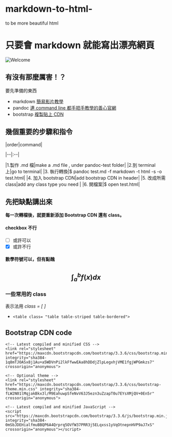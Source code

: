 # markdown-to-html-
to be more beautiful html
# 只要會 markdown 就能寫出漂亮網頁
![**Welcome** ](https://openclipart.org/image/200px/svg_to_png/233385/girlc.png)

## 有沒有那麼厲害！？
要先準備的東西

* markdown [簡易影片教學](https://www.youtube.com/playlist?list=PLDdZo0QJkJD8CxzUjAc_vTPQGP_ND_fj1)
* pandoc [連 command line 都手把手教學的善心官網](http://pandoc.org/)
* bootstrap [複製貼上 CDN](http://getbootstrap.com/getting-started/)

## 幾個重要的步驟和指令
|order|command|

|--|:--|

|1.製作 .md 檔|make a .md file , under pandoc-test folder|
|2.到 terminal 上|go to terminal|
|3. 執行轉換|$ pandoc test.md -f markdown -t html -s -o test.html|
|4. 加入 bootstrap CDN|add bootstrap CDN in header|
|5. 改成所需 class|add any class type you need |
|6. 開檔案|$ open test.html|

## 先把缺點講出來

**每一次轉檔後，就要重新添加 Bootstrap CDN 還有 class。**

#### checkbox 不行
- [ ] 或許可以
- [x] 或許不行

#### 數學符號可以，但有點醜

## $$ \int_a^b f(x) dx $$

### 一些常用的 class
表示法用 *class = [ ]*

* `<table class= "table table-striped table-bordered">`


## Bootstrap CDN code
```
<!-- Latest compiled and minified CSS -->
<link rel="stylesheet" href="https://maxcdn.bootstrapcdn.com/bootstrap/3.3.6/css/bootstrap.min.css" integrity="sha384-1q8mTJOASx8j1Au+a5WDVnPi2lkFfwwEAa8hDDdjZlpLegxhjVME1fgjWPGmkzs7" crossorigin="anonymous">

<!-- Optional theme -->
<link rel="stylesheet" href="https://maxcdn.bootstrapcdn.com/bootstrap/3.3.6/css/bootstrap-theme.min.css" integrity="sha384-fLW2N01lMqjakBkx3l/M9EahuwpSfeNvV63J5ezn3uZzapT0u7EYsXMjQV+0En5r" crossorigin="anonymous">

<!-- Latest compiled and minified JavaScript -->
<script src="https://maxcdn.bootstrapcdn.com/bootstrap/3.3.6/js/bootstrap.min.js" integrity="sha384-0mSbJDEHialfmuBBQP6A4Qrprq5OVfW37PRR3j5ELqxss1yVqOtnepnHVP9aJ7xS" crossorigin="anonymous"></script>
```
